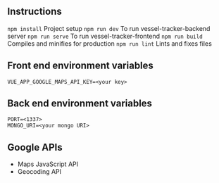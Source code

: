 ## Instructions
`npm install`  Project setup
`npm run dev`  To run vessel-tracker-backend server
`npm run serve` To run vessel-tracker-frontend
`npm run build` Compiles and minifies for production
`npm run lint` Lints and fixes files

## Front end environment variables
```
VUE_APP_GOOGLE_MAPS_API_KEY=<your key>
```

## Back end environment variables
```
PORT=<1337>
MONGO_URI=<your mongo URI>
```

## Google APIs
* Maps JavaScript API
* Geocoding API
